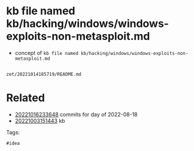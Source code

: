 # kb file named kb/hacking/windows/windows-exploits-non-metasploit.md

- concept of `kb file named kb/hacking/windows/windows-exploits-non-metasploit.md`

```
```

` zet/20221014185719/README.md `

# Related

- [20221016233648](/zet/20221016233648/README.md) commits for day of 2022-08-18
- [20221003151443](/zet/20221003151443/README.md) kb

Tags:

    #idea

